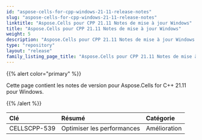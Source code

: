 ```yaml
---
id: "aspose-cells-for-cpp-windows-21-11-release-notes"
slug: "aspose-cells-for-cpp-windows-21-11-release-notes"
linktitle: "Aspose.Cells pour CPP 21.11 Notes de mise à jour Windows"
title: "Aspose.Cells pour CPP 21.11 Notes de mise à jour Windows"
weight: 5
description: "Aspose.Cells pour CPP 21.11 Notes de mise à jour Windows – the latest updates and fixes."
type: "repository"
layout: "release"
family_listing_page_title: "Aspose.Cells pour CPP 21.11 Notes de mise à jour Windows"
---
```

{{% alert color="primary" %}}

Cette page contient les notes de version pour Aspose.Cells for C++ 21.11 pour Windows.

{{% /alert %}}

|**Clé**|**Résumé**|**Catégorie**|
|:- |:- |:- |
|CELLSCPP-539| Optimiser les performances|Amélioration|
